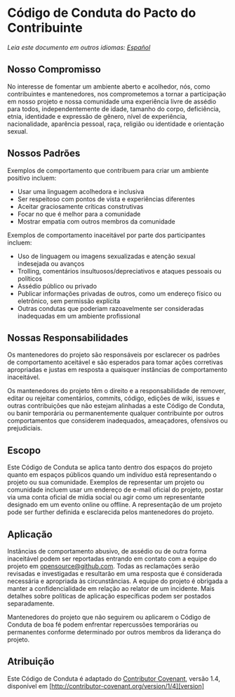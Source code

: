 # Código de Conduta do Pacto do Contribuinte

*Leia este documento em outros idiomas: [Español](CODE_OF_CONDUCT.es.md)*

## Nosso Compromisso

No interesse de fomentar um ambiente aberto e acolhedor, nós, como
contribuintes e mantenedores, nos comprometemos a tornar a participação em nosso projeto e
nossa comunidade uma experiência livre de assédio para todos, independentemente de idade, tamanho do corpo,
deficiência, etnia, identidade e expressão de gênero, nível de experiência,
nacionalidade, aparência pessoal, raça, religião ou identidade e
orientação sexual.

## Nossos Padrões

Exemplos de comportamento que contribuem para criar um ambiente positivo
incluem:

- Usar uma linguagem acolhedora e inclusiva
- Ser respeitoso com pontos de vista e experiências diferentes
- Aceitar graciosamente críticas construtivas
- Focar no que é melhor para a comunidade
- Mostrar empatia com outros membros da comunidade

Exemplos de comportamento inaceitável por parte dos participantes incluem:

- Uso de linguagem ou imagens sexualizadas e atenção sexual indesejada ou
avanços
- Trolling, comentários insultuosos/depreciativos e ataques pessoais ou políticos
- Assédio público ou privado
- Publicar informações privadas de outros, como um endereço físico ou eletrônico,
  sem permissão explícita
- Outras condutas que poderiam razoavelmente ser consideradas inadequadas em um
  ambiente profissional

## Nossas Responsabilidades

Os mantenedores do projeto são responsáveis por esclarecer os padrões de comportamento aceitável
e são esperados para tomar ações corretivas apropriadas e justas em
resposta a quaisquer instâncias de comportamento inaceitável.

Os mantenedores do projeto têm o direito e a responsabilidade de remover, editar ou
rejeitar comentários, commits, código, edições de wiki, issues e outras contribuições
que não estejam alinhadas a este Código de Conduta, ou banir temporária ou
permanentemente qualquer contribuinte por outros comportamentos que considerem inadequados,
ameaçadores, ofensivos ou prejudiciais.

## Escopo

Este Código de Conduta se aplica tanto dentro dos espaços do projeto quanto em espaços públicos
quando um indivíduo está representando o projeto ou sua comunidade. Exemplos de
representar um projeto ou comunidade incluem usar um endereço de e-mail oficial do projeto,
postar via uma conta oficial de mídia social ou agir como um representante designado
em um evento online ou offline. A representação de um projeto pode ser
further definida e esclarecida pelos mantenedores do projeto.

## Aplicação

Instâncias de comportamento abusivo, de assédio ou de outra forma inaceitável podem ser
reportadas entrando em contato com a equipe do projeto em opensource@github.com. Todas as
reclamações serão revisadas e investigadas e resultarão em uma resposta que
é considerada necessária e apropriada às circunstâncias. A equipe do projeto é
obrigada a manter a confidencialidade em relação ao relator de um incidente.
Mais detalhes sobre políticas de aplicação específicas podem ser postados separadamente.

Mantenedores do projeto que não seguirem ou aplicarem o Código de Conduta de boa
fé podem enfrentar repercussões temporárias ou permanentes conforme determinado por outros
membros da liderança do projeto.

## Atribuição

Este Código de Conduta é adaptado do [Contributor Covenant][homepage], versão 1.4,
disponível em [http://contributor-covenant.org/version/1/4][version]

[homepage]: http://contributor-covenant.org
[version]: http://contributor-covenant.org/version/1/4/
